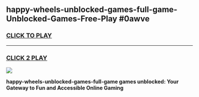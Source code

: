 
## happy-wheels-unblocked-games-full-game-Unblocked-Games-Free-Play #0awve
<h3>
<a href="https://us.freeplayer.one?title=happy-wheels-unblocked-games-full-game&ref=9M">CLICK TO PLAY</a></h3>
<hr>

<h3>
<a href="https://us.freeplayer.one?title=happy-wheels-unblocked-games-full-game&ref=9M">CLICK 2 PLAY</a>
  
</h3>

<a href="https://us.freeplayer.one?title=happy-wheels-unblocked-games-full-game&ref=9M"><img src="https://clearcache.store/games.png"></a>


**happy-wheels-unblocked-games-full-game games unblocked: Your Gateway to Fun and Accessible Online Gaming**
